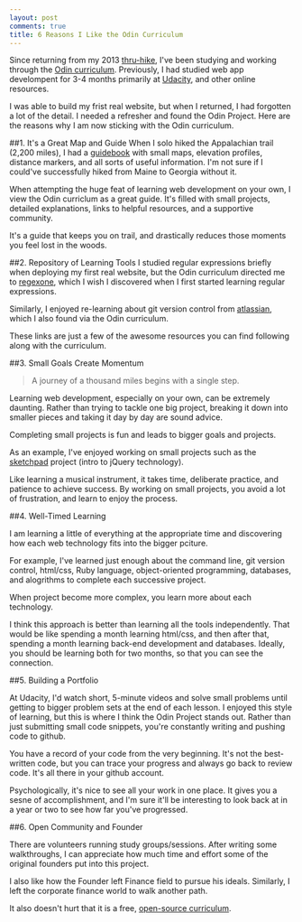 ```yaml
---
layout: post
comments: true
title: 6 Reasons I Like the Odin Curriculum
---
```


Since returning from my 2013 [thru-hike](http://www.atjindo.com), I've been studying and working through the [Odin curriculum](http://www.theodinproject.com/courses). Previously, I had studied web app develompent for 3-4 months primarily at [Udacity](https://www.udacity.com/), and other online resources.

 I was able to build my frist real website, but when I returned, I had forgotten a lot of the detail. I needed a refresher and found the Odin Project. Here are the reasons why I am now sticking with the Odin curriculum.

<!--more-->

##1. It's a Great Map and Guide
When I solo hiked the Appalachian trail (2,200 miles), I had a [guidebook](http://www.amazon.com/The-A-T-Guide-Southbound-2013/dp/0982980833/ref=sr_1_2?ie=UTF8&qid=1399332731&sr=8-2&keywords=awol+guide+southbound) with small maps, elevation profiles, distance markers, and all sorts of useful information.  I'm not sure if I could've successfully hiked from Maine to Georgia without it.

When attempting the huge feat of learning web development on your own, I view the Odin curriclum as a great guide. It's filled with small projects, detailed explanations, links to helpful resources, and a supportive community.  

It's a guide that keeps you on trail, and drastically reduces those moments you feel lost in the woods.

##2. Repository of Learning Tools
I studied regular expressions briefly when deploying my first real website, but the Odin curriculum directed me to [regexone](http://regexone.com/), which I wish I discovered when I first started learning regular expressions.  

Similarly, I enjoyed re-learning about git version control from [atlassian](https://www.atlassian.com/git/tutorial), which I also found via the Odin curriculum.  

These links are just a few of the awesome resources you can find following along with the curriculum.

##3. Small Goals Create Momentum

>A journey of a thousand miles begins with a single step.

Learning web development, especially on your own, can be extremely daunting.  Rather than trying to tackle one big project, breaking it down into smaller pieces and taking it day by day are sound advice.

Completing small projects is fun and leads to bigger goals and projects.

As an example, I've enjoyed working on small projects such as the [sketchpad](https://github.com/Jberczel/odin-projects/tree/master/sketchpad) project (intro to jQuery technology).

Like learning a musical instrument, it takes time, deliberate practice, and patience to achieve success. By working on small projects, you avoid a lot of frustration, and learn to enjoy the process.

##4. Well-Timed Learning

I am learning a little of everything at the appropriate time and discovering how each web technology fits into the bigger pciture.

For example, I've learned just enough about the command line, git version control, html/css, Ruby language, object-oriented programming, databases, and alogrithms to complete each successive project.

When project become more complex, you learn more about each technology. 

I think this approach is better than learning all the tools independently.  That would be like spending a month learning html/css, and then after that, spending a month learning back-end development and databases.  Ideally, you should be learning both for two months, so that you can see the connection.


##5. Building a Portfolio

At Udacity, I'd watch short, 5-minute videos and solve small problems until getting to bigger problem sets at the end of each lesson.  I enjoyed this style of learning, but this is where I think the Odin Project stands out.  Rather than just submitting small code snippets, you're constantly writing and pushing code to github.

You have a record of your code from the very beginning.  It's not the best-written code, but you can trace your progress and always go back to review code. It's all there in your github account.

Psychologically, it's nice to see all your work in one place.  It gives you a sesne of accomplishment, and I'm sure it'll be interesting to look back at in a year or two to see how far you've progressed.


##6. Open Community and Founder

There are volunteers running study groups/sessions. After writing some walkthroughs, I can appreciate how much time and effort some of the original founders put into this project. 

I also like how the Founder left Finance field to pursue his ideals.  Similarly, I left the corporate finance world to walk another path.

It also doesn't hurt that it is a free, [open-source curriculum](https://github.com/TheOdinProject/theodinproject).




